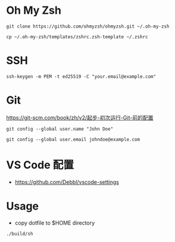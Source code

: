 # Oh My Zsh

```
git clone https://github.com/ohmyzsh/ohmyzsh.git ~/.oh-my-zsh
```

```
cp ~/.oh-my-zsh/templates/zshrc.zsh-template ~/.zshrc
```

# SSH

```
ssh-keygen -m PEM -t ed25519 -C "your.email@example.com"
```

# Git

https://git-scm.com/book/zh/v2/起步-初次运行-Git-前的配置

```
git config --global user.name "John Doe"
```

```
git config --global user.email johndoe@example.com
```

# VS Code 配置

- https://github.com/Debbl/vscode-settings

# Usage

- copy dotfile to $HOME directory

```bash
./build/sh
```
